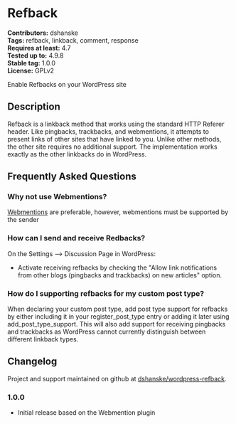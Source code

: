 # Refback #
**Contributors:** dshanske  
**Tags:** refback, linkback, comment, response  
**Requires at least:** 4.7  
**Tested up to:** 4.9.8  
**Stable tag:** 1.0.0  
**License:** GPLv2  

Enable Refbacks on your WordPress site

## Description ##

Refback is a linkback method that works using the standard HTTP Referer header. Like pingbacks, trackbacks, and webmentions, it attempts to present links of other sites that have linked to you.
Unlike other methods, the other site requires no additional support. The implementation works exactly as the other linkbacks do in WordPress.

## Frequently Asked Questions ##

### Why not use Webmentions? ###

[Webmentions](http://www.w3.org/TR/webmention/) are preferable, however,  webmentions must be supported by the sender

### How can I send and receive Redbacks? ###

On the Settings --> Discussion Page in WordPress:

* Activate receiving refbacks by checking the "Allow link notifications from other blogs (pingbacks and trackbacks) on new articles" option.

### How do I supporting refbacks for my custom post type? ###

When declaring your custom post type, add post type support for refbacks by either including it in your register_post_type entry or adding it later using add_post_type_support. This will also add support for receiving pingbacks and trackbacks as WordPress cannot currently distinguish between different linkback types.

## Changelog ##

Project and support maintained on github at [dshanske/wordpress-refback](https://github.com/dshanske/wordpress-refback).

### 1.0.0 ###

* Initial release based on the Webmention plugin
